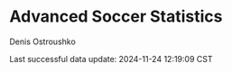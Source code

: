 # Advanced Soccer Statistics
Denis Ostroushko

<!-- gfm -->

Last successful data update: 2024-11-24 12:19:09 CST
